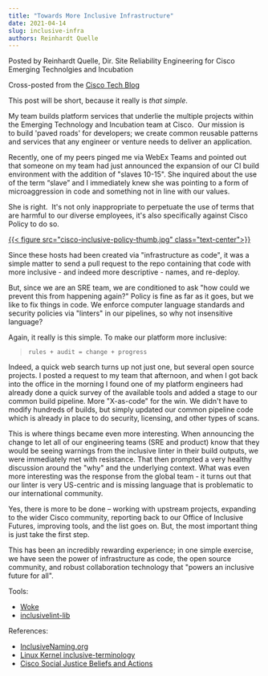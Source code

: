 ```yaml
---
title: "Towards More Inclusive Infrastructure"
date: 2021-04-14
slug: inclusive-infra
authors: Reinhardt Quelle
---
```

Posted by Reinhardt Quelle, Dir. Site Reliability Engineering for Cisco Emerging Technolgies and Incubation

Cross-posted from the [Cisco Tech Blog](https://ciscotechblog.com/blog/inclusive-infrastructure/)

This post will be short, because it really is _that simple_.

My team builds platform services that underlie the multiple projects within the Emerging Technology and Incubation team at Cisco.  Our mission is to build 'paved roads' for developers; we create common reusable patterns and services that any engineer or venture needs to deliver an application.

Recently, one of my peers pinged me via WebEx Teams and pointed out that someone on my team had just announced the expansion of our CI build environment with the addition of "slaves 10-15". She inquired about the use of the term “slave” and I immediately knew she was pointing to a form of microaggression in code and something not in line with our values.

She is right.  It's not only inappropriate to perpetuate the use of terms that are harmful to our diverse employees, it's also specifically against Cisco Policy to do so. 

[{{< figure src="cisco-inclusive-policy-thumb.jpg" class="text-center">}}](cisco-inclusive-policy.jpg)

Since these hosts had been created via "infrastructure as code", it was a simple matter to send a pull request to the repo containing that code with more inclusive - and indeed more descriptive - names, and re-deploy. 

But, since we are an SRE team, we are conditioned to ask "how could we prevent this from happening again?" Policy is fine as far as it goes, but we like to fix things in code. We enforce computer language standards and security policies via "linters" in our pipelines, so why not insensitive language? 

Again, it really is this simple.  To make our platform more inclusive: 

> ```rules + audit = change + progress``` 

Indeed, a quick web search turns up not just one, but several open source projects. I posted a request to my team that afternoon, and when I got back into the office in the morning I found one of my platform engineers had already done a quick survey of the available tools and added a stage to our common build pipeline. More "X-as-code" for the win. We didn't have to modify hundreds of builds, but simply updated our common pipeline code which is already in place to do security, licensing, and other types of scans.

This is where things became even more interesting. When announcing the change to let all of our engineering teams (SRE and product) know that they would be seeing warnings from the inclusive linter in their build outputs, we were immediately met with resistance. That then prompted a very healthy discussion around the "why" and the underlying context.  What was even more interesting was the response from the global team - it turns out that our linter is very US-centric and is missing language that is problematic to our international community. 

Yes, there is more to be done – working with upstream projects, expanding to the wider Cisco community, reporting back to our Office of Inclusive Futures, improving tools, and the list goes on. But, the most important thing is just take the first step. 

This has been an incredibly rewarding experience; in one simple exercise, we have seen the power of infrastructure as code, the open source community, and robust collaboration technology that "powers an inclusive future for all". 

Tools:

 * [Woke](https://github.com/get-woke/woke)
 * [inclusivelint-lib](https://github.com/inclusivelint/inclusivelint-lib)

References:

 * [InclusiveNaming.org](https://inclusivenaming.org/)
 * [Linux Kernel inclusive-terminology](https://git.kernel.org/pub/scm/linux/kernel/git/torvalds/linux.git/commit/?id=49decddd39e5f6132ccd7d9fdc3d7c470b0061bb)
 * [Cisco Social Justice Beliefs and Actions ](https://www.cisco.com/c/en/us/about/social-justice.html)

